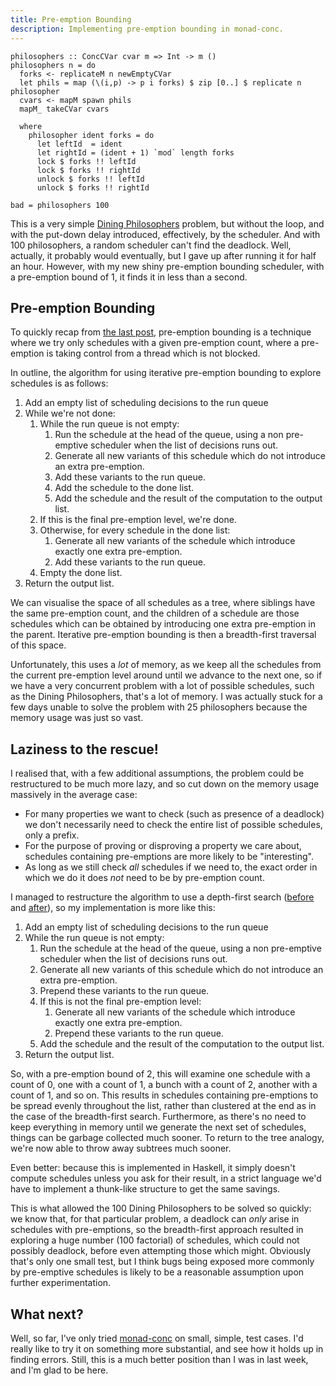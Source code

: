```yaml
---
title: Pre-emption Bounding
description: Implementing pre-emption bounding in monad-conc.
---
```


~~~~{.haskell}
philosophers :: ConcCVar cvar m => Int -> m ()
philosophers n = do
  forks <- replicateM n newEmptyCVar
  let phils = map (\(i,p) -> p i forks) $ zip [0..] $ replicate n philosopher
  cvars <- mapM spawn phils
  mapM_ takeCVar cvars

  where
    philosopher ident forks = do
      let leftId  = ident
      let rightId = (ident + 1) `mod` length forks
      lock $ forks !! leftId
      lock $ forks !! rightId
      unlock $ forks !! leftId
      unlock $ forks !! rightId

bad = philosophers 100
~~~~

This is a very simple [Dining Philosophers][I1] problem, but without
the loop, and with the put-down delay introduced, effectively, by the
scheduler. And with 100 philosophers, a random scheduler can't find
the deadlock. Well, actually, it probably would eventually, but I gave
up after running it for half an hour. However, with my new shiny
pre-emption bounding scheduler, with a pre-emption bound of 1, it
finds it in less than a second.

[I1]: https://en.wikipedia.org/wiki/Dining_philosophers_problem

## Pre-emption Bounding

To quickly recap from [the last post][PB1], pre-emption bounding is a
technique where we try only schedules with a given pre-emption count,
where a pre-emption is taking control from a thread which is not
blocked.

In outline, the algorithm for using iterative pre-emption bounding to
explore schedules is as follows:

1. Add an empty list of scheduling decisions to the run queue
2. While we're not done:
    1. While the run queue is not empty:
        1. Run the schedule at the head of the queue, using a non
        pre-emptive scheduler when the list of decisions runs out.
        2. Generate all new variants of this schedule which do not
        introduce an extra pre-emption.
        3. Add these variants to the run queue.
        4. Add the schedule to the done list.
        5. Add the schedule and the result of the computation to the
        output list.
    2. If this is the final pre-emption level, we're done.
    3. Otherwise, for every schedule in the done list:
        1. Generate all new variants of the schedule which introduce
        exactly one extra pre-emption.
        2. Add these variants to the run queue.
    4. Empty the done list.
3. Return the output list.

We can visualise the space of all schedules as a tree, where siblings
have the same pre-emption count, and the children of a schedule are
those schedules which can be obtained by introducing one extra
pre-emption in the parent. Iterative pre-emption bounding is then a
breadth-first traversal of this space.

Unfortunately, this uses a *lot* of memory, as we keep all the
schedules from the current pre-emption level around until we advance
to the next one, so if we have a very concurrent problem with a lot of
possible schedules, such as the Dining Philosophers, that's a lot of
memory. I was actually stuck for a few days unable to solve the
problem with 25 philosophers because the memory usage was just so
vast.

[PB1]: http://www.barrucadu.co.uk/posts/2014-12-26-haskell-systematic-concurrency-testing.html

## Laziness to the rescue!

I realised that, with a few additional assumptions, the problem could
be restructured to be much more lazy, and so cut down on the memory
usage massively in the average case:

- For many properties we want to check (such as presence of a
deadlock) we don't necessarily need to check the entire list of
possible schedules, only a prefix.
- For the purpose of proving or disproving a property we care about,
schedules containing pre-emptions are more likely to be "interesting".
- As long as we still check *all* schedules if we need to, the exact
order in which we do it does *not* need to be by pre-emption count.

I managed to restructure the algorithm to use a depth-first search
([before][L1] and [after][L2]), so my implementation is more like
this:

1. Add an empty list of scheduling decisions to the run queue
2. While the run queue is not empty:
    1. Run the schedule at the head of the queue, using a non
    pre-emptive scheduler when the list of decisions runs out.
    2. Generate all new variants of this schedule which do not
    introduce an extra pre-emption.
    3. Prepend these variants to the run queue.
    4. If this is not the final pre-emption level:
        1. Generate all new variants of the schedule which introduce
        exactly one extra pre-emption.
        2. Prepend these variants to the run queue.
    5. Add the schedule and the result of the computation to the
    output list.
3. Return the output list.

So, with a pre-emption bound of 2, this will examine one schedule with
a count of 0, one with a count of 1, a bunch with a count of 2,
another with a count of 1, and so on. This results in schedules
containing pre-emptions to be spread evenly throughout the list,
rather than clustered at the end as in the case of the breadth-first
search. Furthermore, as there's no need to keep everything in memory
until we generate the next set of schedules, things can be garbage
collected much sooner. To return to the tree analogy, we're now able
to throw away subtrees much sooner.

Even better: because this is implemented in Haskell, it simply doesn't
compute schedules unless you ask for their result, in a strict
language we'd have to implement a thunk-like structure to get the same
savings.

This is what allowed the 100 Dining Philosophers to be solved so
quickly: we know that, for that particular problem, a deadlock can
*only* arise in schedules with pre-emptions, so the breadth-first
approach resulted in exploring a huge number (100 factorial) of
schedules, which could not possibly deadlock, before even attempting
those which might. Obviously that's only one small test, but I think
bugs being exposed more commonly by pre-emptive schedules is likely to
be a reasonable assumption upon further experimentation.

[L1]: https://github.com/barrucadu/monad-conc/blob/6272abe7fdb29b1db68d7cd072f469ded7379ed9/Control/Monad/Conc/SCT.hs#L237
[L2]: https://github.com/barrucadu/monad-conc/blob/981169c25fc073367542ecb2cf2336c80307f26c/Control/Monad/Conc/SCT/PreBound.hs#L100

## What next?

Well, so far, I've only tried [monad-conc][N1] on small, simple, test
cases. I'd really like to try it on something more substantial, and
see how it holds up in finding errors. Still, this is a much better
position than I was in last week, and I'm glad to be here.

[N1]: https://github.com/barrucadu/monad-conc
